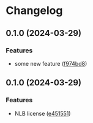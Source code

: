 # Changelog

## 0.1.0 (2024-03-29)


### Features

* some new feature ([f974bd8](https://github.com/autero1/monorepo-multi-release/commit/f974bd8b6880bc899400d2be3bff9a4a32964210))

## 0.1.0 (2024-03-29)


### Features

* NLB license ([e451551](https://github.com/autero1/monorepo-multi-release/commit/e451551b361c053357b67be3cd239ad749b2dac4))
